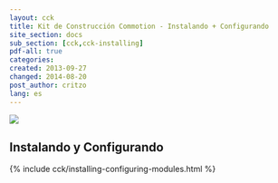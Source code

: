 ```yaml
---
layout: cck
title: Kit de Construcción Commotion - Instalando + Configurando
site_section: docs
sub_section: [cck,cck-installing]
pdf-all: true
categories:
created: 2013-09-27
changed: 2014-08-20
post_author: critzo
lang: es
---
```

<p><img src="/files/CCK_CommonConfigs_Intro.png" class="img-responsive"><p>
<section>
<h2>Instalando y Configurando</h2>
{% include cck/installing-configuring-modules.html %}
</section>
